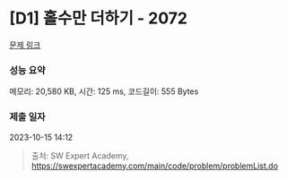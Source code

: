 # [D1] 홀수만 더하기 - 2072 

[문제 링크](https://swexpertacademy.com/main/code/problem/problemDetail.do?contestProbId=AV5QSEhaA5sDFAUq) 

### 성능 요약

메모리: 20,580 KB, 시간: 125 ms, 코드길이: 555 Bytes

### 제출 일자

2023-10-15 14:12



> 출처: SW Expert Academy, https://swexpertacademy.com/main/code/problem/problemList.do